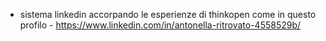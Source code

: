 - sistema linkedin accorpando le esperienze di thinkopen come in questo profilo - https://www.linkedin.com/in/antonella-ritrovato-4558529b/
